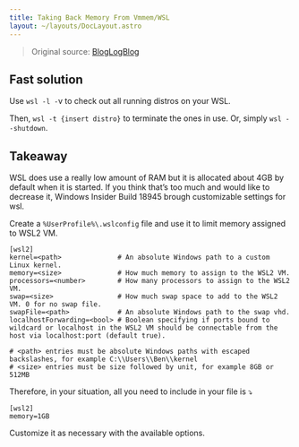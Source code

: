 ```yaml
---
title: Taking Back Memory From Vmmem/WSL
layout: ~/layouts/DocLayout.astro
---
```


> Original source: [BlogLogBlog](https://blog.simonpeterdebbarma.com/2020-04-memory-and-wsl/)

## Fast solution

Use `wsl -l -`v to check out all running distros on your WSL.

Then, `wsl -t {insert distro}` to terminate the ones in use. Or, simply `wsl --shutdown`.

## Takeaway

WSL does use a really low amount of RAM but it is allocated about 4GB by default when it is started. If you think that’s too much and would like to decrease it, Windows Insider Build 18945 brough customizable settings for wsl.

Create a `%UserProfile%\.wslconfig` file and use it to limit memory assigned to WSL2 VM.

```ini:.wslconfig
[wsl2]
kernel=<path>              # An absolute Windows path to a custom Linux kernel.
memory=<size>              # How much memory to assign to the WSL2 VM.
processors=<number>        # How many processors to assign to the WSL2 VM.
swap=<size>                # How much swap space to add to the WSL2 VM. 0 for no swap file.
swapFile=<path>            # An absolute Windows path to the swap vhd.
localhostForwarding=<bool> # Boolean specifying if ports bound to wildcard or localhost in the WSL2 VM should be connectable from the host via localhost:port (default true).

# <path> entries must be absolute Windows paths with escaped backslashes, for example C:\\Users\\Ben\\kernel
# <size> entries must be size followed by unit, for example 8GB or 512MB
```

Therefore, in your situation, all you need to include in your file is ⤵

```ini:.wslconfig
[wsl2]
memory=1GB
```

Customize it as necessary with the available options.

